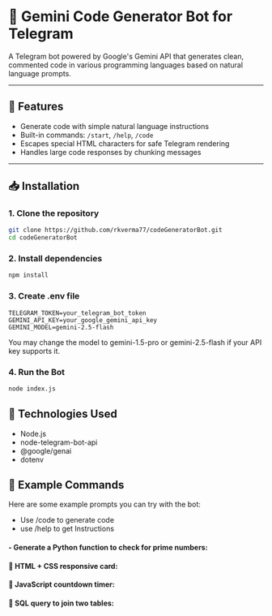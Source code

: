 # 🤖 Gemini Code Generator Bot for Telegram

A Telegram bot powered by Google's Gemini API that generates clean, commented code in various programming languages based on natural language prompts.

---

## 📌 Features

- Generate code with simple natural language instructions
- Built-in commands: `/start`, `/help`, `/code`
- Escapes special HTML characters for safe Telegram rendering
- Handles large code responses by chunking messages

---

## 📥 Installation

### 1. Clone the repository

```bash
git clone https://github.com/rkverma77/codeGeneratorBot.git
cd codeGeneratorBot

```
### 2. Install dependencies
```bash
npm install
```

### 3. Create .env file
```.env
TELEGRAM_TOKEN=your_telegram_bot_token
GEMINI_API_KEY=your_google_gemini_api_key
GEMINI_MODEL=gemini-2.5-flash
```
You may change the model to gemini-1.5-pro or gemini-2.5-flash if your API key supports it.

### 4. Run the Bot
```bash
node index.js
```

## 🔧 Technologies Used

- Node.js
- node-telegram-bot-api
- @google/genai
- dotenv

## 🧪 Example Commands

Here are some example prompts you can try with the bot:
- Use /code <your request> to generate code
- use /help to get Instructions
#### - Generate a Python function to check for prime numbers:
#### 🔹 HTML + CSS responsive card:
#### 🔹 JavaScript countdown timer:
#### 🔹 SQL query to join two tables:





